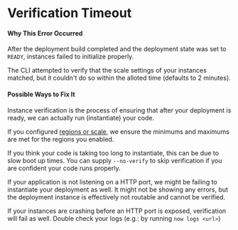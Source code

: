 # Verification Timeout

#### Why This Error Occurred

After the deployment build completed and the deployment state was set to `READY`,
instances failed to initialize properly.

The CLI attempted to verify that the scale settings of your instances matched,
but it couldn't do so within the alloted time (defaults to 2 minutes).

#### Possible Ways to Fix It

Instance verification is the process of ensuring that after
your deployment is ready, we can actually run (instantiate) your code.

If you configured [regions or scale](https://zeit.co/docs/features/scaling),
we ensure the minimums and maximums are met for the regions you enabled.

If you think your code is taking too long to instantiate, this can be due
to slow boot up times. You can supply `--no-verify` to skip verification
if you are confident your code runs properly.

If your application is not listening on a HTTP port, we might be failing to 
instantiate your deployment as well. It might not be showing any errors,
but the deployment instance is effectively not routable and cannot be
verified.

If your instances are crashing before an HTTP port is exposed, verification
will fail as well. Double check your logs (e.g.: by running `now logs <url>`)
